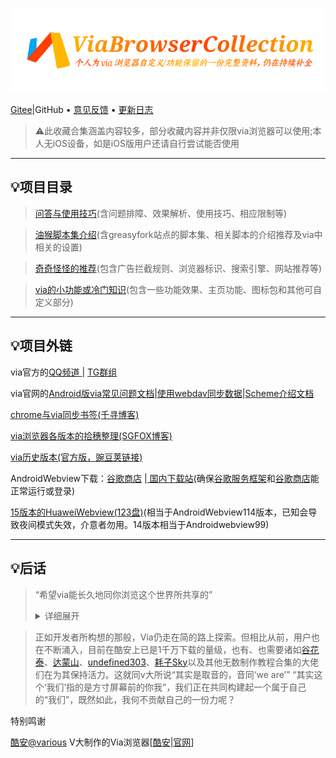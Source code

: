 ![输入图片说明](logo.png)

[Gitee](https://gitee.com/daybreak166/ViaBrowserCollection)|GitHub • [意见反馈](https://github.com/daybreak1929/ViaBrowserCollection/issues) • [更新日志](https://github.com/daybreak1929/ViaBrowserCollection/commits/main/)

> ⚠此收藏合集涵盖内容较多，部分收藏内容并非仅限via浏览器可以使用;本人无iOS设备，如是iOS版用户还请自行尝试能否使用

*****

## 💡项目目录

> [问答与使用技巧](cn/FAQ.md)(含问题排障、效果解析、使用技巧、相应限制等)

> [油猴脚本集介绍](cn/script-share.md)(含greasyfork站点的脚本集、相关脚本的介绍推荐及via中相关的设置)

> [奇奇怪怪的推荐](cn/messy-cont.md)(包含广告拦截规则、浏览器标识、搜索引擎、网站推荐等)

> [via的小功能或冷门知识](cn/via-help.md)(包含一些功能效果、主页功能、图标包和其他可自定义部分)

*****

## 💡项目外链

via官方的[QQ频道 ](https://pd.qq.com/s/142yif2dj)| [TG群组](https://t.me/+bMMIgOk0cnA3YjI9)

via官网的[Android版via常见问题文档](https://viayoo.com/zh-cn/docs/via-for-android-faq.html)|[使用webdav同步数据](https://viayoo.com/zh-cn/docs/sync-your-data-via-webdav.html)|[Scheme介绍文档](https://viayoo.com/zh-cn/docs/about-the-uri-scheme-of-via-for-android.html)

[chrome与via同步书签(千寻博客)](https://blog.qianxun.site/教程/pc端chrome使用floccus扩展和移动端via同步书签/)

[via浏览器各版本的拾穗整理(SGFOX博客)](https://www.sgfox.cc/archives/via-shisui.html)

[via历史版本(官方版，豌豆荚链接)](https://m.wandoujia.com/apps/6609177/history)

AndroidWebview下载：[谷歌商店](https://play.google.com/store/apps/details?id=com.google.android.webview) |[ 国内下载站](https://m.downkuai.com/android/167450.html)(确保[谷歌服务框架](http://m.3673.com/down/7083.html)和[谷歌商店](http://m.3673.com/down/17484.html)能正常运行或登录)

[15版本的HuaweiWebview(123盘)](https://www.123pan.com/s/DpRrVv-SOcK3.html)(相当于AndroidWebview114版本，已知会导致夜间模式失效，介意者勿用。14版本相当于Androidwebview99)

*****

## 💡后话

> “希望via能长久地同你浏览这个世界所共享的” <details> <summary> 详细展开 </summary> ![输入图片说明](cn/img/FirstAnniversary.png) </details>

> 正如开发者所构想的那般，Via仍走在简的路上探索。但相比从前，用户也在不断涌入，目前在酷安上已是1千万下载的量级，也有、也需要诸如[谷花泰](http://www.coolapk.com/u/486230)、[达蒙山](http://www.coolapk.com/u/1563443)、[undefined303](http://www.coolapk.com/u/4023639)、[耗子Sky](http://www.coolapk.com/u/1166187)以及其他无数制作教程合集的大佬们在为其保持活力。这就同v大所说“其实是取音的，音同‘we are’” “其实这个‘我们’指的是方寸屏幕前的你我”，我们正在共同构建起一个属于自己的“我们”，既然如此，我何不贡献自己的一份力呢？

特别鸣谢

[酷安@various](http://www.coolapk.com/u/441319) V大制作的Via浏览器[[酷安](https://www.coolapk.com/apk/mark.via)|[官网](https://viayoo.com)]